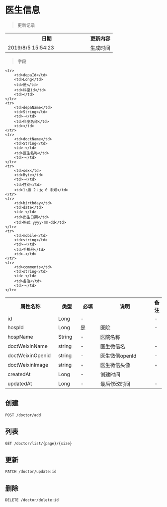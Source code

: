 # 医生信息

> 更新记录

<table>
    <tr>
        <th style="width:250px;">日期</th>
        <th>更新内容</th>
    </tr>
    <tr>
        <td>2019/8/5 15:54:23 </td>
        <td>生成时间</td>
    </tr>
</table>

> 字段

<table>
    <tr>
        <th style="width:150px;">属性名称</th>
        <th style="width:60px;">类型</th>
        <th style="width:60px;">必填</th>
        <th style="width:200px;">说明</th>
        <th>备注</th>
    </tr>
    <tr>
        <td>id</td>
        <td>Long</td>
        <td>-</td>
        <td></td>
        <td>-</td>
    </tr>
    <tr>
        <td>hospId</td>
        <td>Long</td>
        <td>是</td>
        <td>医院</td>
        <td>-</td>
    </tr>
 	<tr>
        <td>hospName</td>
        <td>String</td>
        <td>-</td>
        <td>医院名称</td>
        <td></td>
    </tr>

    <tr>
        <td>depaId</td>
        <td>Long</td>
        <td>是</td>
        <td>科室id</td>
        <td></td>
    </tr>
	<tr>
        <td>depaName</td>
        <td>String</td>
        <td>-</td>
        <td>科室名称</td>
        <td></td>
    </tr>
    <tr>
        <td>doctName</td>
        <td>String</td>
        <td>-</td>
        <td>医生名称</td>
        <td>-</td>
    </tr>
    <tr>
        <td>sex</td>
        <td>Byte</td>
        <td>-</td>
        <td>性别</td>
        <td>1:男 2：女 0 未知</td>
    </tr>
    <tr>
        <td>birthday</td>
        <td>date</td>
        <td>-</td>
        <td>出生日期</td>
        <td>格式 yyyy-mm-dd</td>
    </tr>
    <tr>
        <td>mobile</td>
        <td>string</td>
        <td>-</td>
        <td>手机号</td>
        <td>-</td>
    </tr>
    <tr>
        <td>comments</td>
        <td>string</td>
        <td>-</td>
        <td>备注</td>
        <td>-</td>
    </tr>
 <tr>
        <td>doctWeixinName</td>
        <td>string</td>
        <td>-</td>
        <td>医生微信名</td>
        <td>-</td>
    </tr>
 <tr>
        <td>doctWeixinOpenid</td>
        <td>string</td>
        <td>-</td>
        <td>医生微信openId</td>
        <td>-</td>
    </tr>
 <tr>
        <td>doctWeixinImage</td>
        <td>string</td>
        <td>-</td>
        <td>医生微信头像</td>
        <td>-</td>
    </tr>
    <tr>
        <td>createdAt</td>
        <td>Long</td>
        <td>-</td>
        <td>创建时间</td>
        <td></td>
    </tr>
    <tr>
        <td>updatedAt</td>
        <td>Long</td>
        <td>-</td>
        <td>最后修改时间</td>
        <td>-</td>
    </tr>
   
</table>

## 创建

```
POST /doctor/add
```

## 列表

```
GET /doctor/list/{page}/{size}
```

## 更新

```
PATCH /doctor/update:id
```

## 删除

```
DELETE /doctor/delete:id
```

</table>